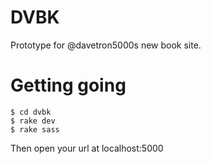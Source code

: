 # DVBK

Prototype for @davetron5000s new book site. 


# Getting going

```
$ cd dvbk
$ rake dev
$ rake sass
```

Then open your url at localhost:5000

